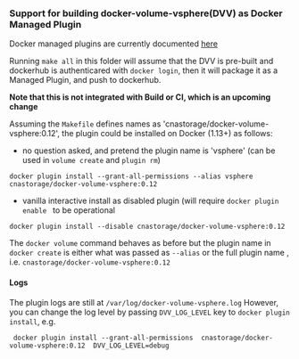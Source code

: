 ### Support for building docker-volume-vsphere(DVV) as Docker Managed Plugin

Docker managed plugins are currently documented [here](https://docs.docker.com/engine/extend/)

Running `make all` in this folder will assume that
the DVV is pre-built and dockerhub is authenticared with `docker login`, then it will  package it
as a Managed Plugin, and push to dockerhub.

**Note that this is not integrated with Build or CI, which is an upcoming change**

Assuming the `Makefile`  defines names as 'cnastorage/docker-volume-vsphere:0.12', the plugin  could
be installed on Docker (1.13+) as follows:

* no question asked, and pretend the plugin name is 'vsphere' (can be used in `volume create` and `plugin rm`)
```
docker plugin install --grant-all-permissions --alias vsphere cnastorage/docker-volume-vsphere:0.12
```
* vanilla interactive install as disabled plugin (will require `docker plugin enable `  to be operational
```
docker plugin install --disable cnastorage/docker-volume-vsphere:0.12
```

The `docker volume` command behaves as before but the plugin name in `docker create` is either what was passed as `--alias` or the full plugin name , i.e. `cnastorage/docker-volume-vsphere:0.12`

#### Logs

The plugin logs are still at `/var/log/docker-volume-vsphere.log`
However, you can change the log level by passing `DVV_LOG_LEVEL` key to `docker plugin install`, e.g.
```
 docker plugin install --grant-all-permissions  cnastorage/docker-volume-vsphere:0.12  DVV_LOG_LEVEL=debug
 ```
